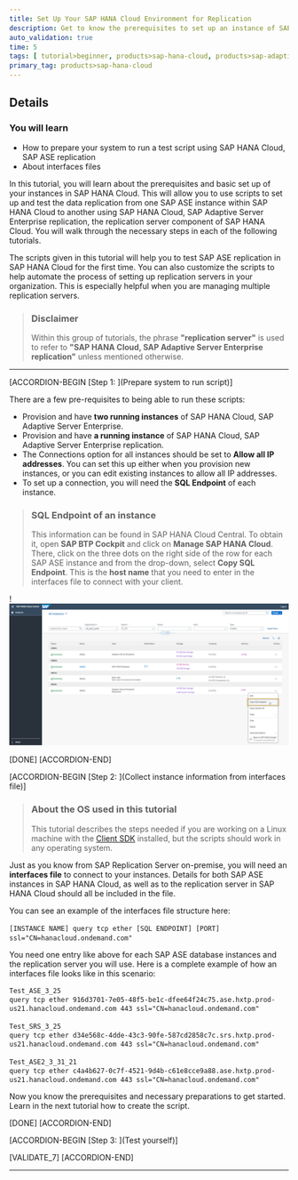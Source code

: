 ```yaml
---
title: Set Up Your SAP HANA Cloud Environment for Replication
description: Get to know the prerequisites to set up an instance of SAP HANA Cloud, SAP Adaptive Server Enterprise replication.
auto_validation: true
time: 5
tags: [ tutorial>beginner, products>sap-hana-cloud, products>sap-adaptive-server-enterprise, software-product-function>sap-hana-cloud\,-sap-adaptive-server-enterprise-replication]
primary_tag: products>sap-hana-cloud
---
```


## Details
### You will learn
- How to prepare your system to run a test script using SAP HANA Cloud, SAP ASE replication
- About interfaces files


In this tutorial, you will learn about the prerequisites and basic set up of your instances in SAP HANA Cloud. This will allow you to use scripts to set up and test the data replication from one SAP ASE instance within SAP HANA Cloud to another using SAP HANA Cloud, SAP Adaptive Server Enterprise replication, the replication server component of SAP HANA Cloud. You will walk through the necessary steps in each of the following tutorials.

The scripts given in this tutorial will help you to test SAP ASE replication in SAP HANA Cloud for the first time. You can also customize the scripts to help automate the process of setting up replication servers in your organization. This is especially helpful when you are managing multiple replication servers.

> ### Disclaimer
>
> Within this group of tutorials, the phrase **"replication server"** is used to refer to **"SAP HANA Cloud, SAP Adaptive Server Enterprise replication"** unless mentioned otherwise.


---

[ACCORDION-BEGIN [Step 1: ](Prepare system to run script)]

There are a few pre-requisites to being able to run these scripts:

- Provision and have **two running instances** of SAP HANA Cloud, SAP Adaptive Server Enterprise.
- Provision and have **a running instance** of SAP HANA Cloud, SAP Adaptive Server Enterprise replication.
- The Connections option for all instances should be set to **Allow all IP addresses**. You can set this up either when you provision new instances, or you can edit existing instances to allow all IP addresses.
- To set up a connection, you will need the **SQL Endpoint** of each instance.

> ### SQL Endpoint of an instance
>
> This information can be found in SAP HANA Cloud Central. To obtain it, open **SAP BTP Cockpit** and click on **Manage SAP HANA Cloud**. There, click on the three dots on the right side of the row for each SAP ASE instance and from the drop-down, select **Copy SQL Endpoint**. This is the **host name** that you need to enter in the interfaces file to connect with your client.
>
!![SQL Endpoint](ss-01-sql-endpoint.png)

[DONE]
[ACCORDION-END]

[ACCORDION-BEGIN [Step 2: ](Collect instance information from interfaces file)]

> ### About the OS used in this tutorial
>
> This tutorial describes the steps needed if you are working on a Linux machine with the [Client SDK](https://launchpad.support.sap.com/#/softwarecenter/template/products/%20_APP=00200682500000001943&_EVENT=DISPHIER&HEADER=Y&FUNCTIONBAR=N&EVENT=TREE&NE=NAVIGATE&ENR=73555000100900005328&V=MAINT&TA=ACTUAL&PAGE=SEARCH/SDK%20FOR%20SAP%20ASE%2020.0) installed, but the scripts should work in any operating system.

Just as you know from SAP Replication Server on-premise, you will need an **interfaces file** to connect to your instances. Details for both SAP ASE instances in SAP HANA Cloud, as well as to the replication server in SAP HANA Cloud should all be included in the file.  

You can see an example of the interfaces file structure here:

`[INSTANCE NAME]
query tcp ether [SQL ENDPOINT] [PORT] ssl="CN=hanacloud.ondemand.com"`

You need one entry like above for each SAP ASE database instances and the replication server you will use. Here is a complete example of how an interfaces file looks like in this scenario:

```Shell/Bash
Test_ASE_3_25
query tcp ether 916d3701-7e05-48f5-be1c-dfee64f24c75.ase.hxtp.prod-us21.hanacloud.ondemand.com 443 ssl="CN=hanacloud.ondemand.com"

Test_SRS_3_25
query tcp ether d34e568c-4dde-43c3-90fe-587cd2858c7c.srs.hxtp.prod-us21.hanacloud.ondemand.com 443 ssl="CN=hanacloud.ondemand.com"

Test_ASE2_3_31_21
query tcp ether c4a4b627-0c7f-4521-9d4b-c61e8cce9a88.ase.hxtp.prod-us21.hanacloud.ondemand.com 443 ssl="CN=hanacloud.ondemand.com"
```

Now you know the prerequisites and necessary preparations to get started. Learn in the next tutorial how to create the script.


[DONE]
[ACCORDION-END]


[ACCORDION-BEGIN [Step 3: ](Test yourself)]



[VALIDATE_7]
[ACCORDION-END]

---
